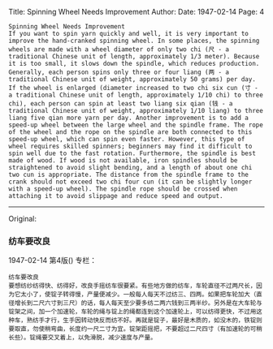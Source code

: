 Title: Spinning Wheel Needs Improvement
Author:
Date: 1947-02-14
Page: 4

    Spinning Wheel Needs Improvement
    If you want to spin yarn quickly and well, it is very important to improve the hand-cranked spinning wheel. In some places, the spinning wheels are made with a wheel diameter of only two chi (尺 - a traditional Chinese unit of length, approximately 1/3 meter). Because it is too small, it slows down the spindle, which reduces production. Generally, each person spins only three or four liang (两 - a traditional Chinese unit of weight, approximately 50 grams) per day. If the wheel is enlarged (diameter increased to two chi six cun (寸 - a traditional Chinese unit of length, approximately 1/10 chi) to three chi), each person can spin at least two liang six qian (钱 - a traditional Chinese unit of weight, approximately 1/10 liang) to three liang five qian more yarn per day. Another improvement is to add a speed-up wheel between the large wheel and the spindle frame. The rope of the wheel and the rope on the spindle are both connected to this speed-up wheel, which can spin even faster. However, this type of wheel requires skilled spinners; beginners may find it difficult to spin well due to the fast rotation. Furthermore, the spindle is best made of wood. If wood is not available, iron spindles should be straightened to avoid slight bending, and a length of about one chi two cun is appropriate. The distance from the spindle frame to the crank should not exceed two chi four cun (it can be slightly longer with a speed-up wheel). The spindle rope should be crossed when attaching it to avoid slippage and reduce speed and output.



<hr /> 

Original: 


### 纺车要改良

1947-02-14
第4版()
专栏：

    纺车要改良
    要想纺纱纺得快、纺得好，改良手摇纺车很要紧。有些地方做的纺车，车轮直径不过两尺长，因为它太小了，使锭子转得慢，产量便减少。一般每人每天不过纺三、四两。如果把车轮加大（直径增长到二尺六寸到三尺）的话，每人每天至少要多纺二两六钱到三两半纱。另外是在大车轮与锭架之间，加一个加速轮，车轮的绳与锭上的绳都连到这个加速轮上，可以纺得更快，不过用这种车，熟纺手才行，生手因转动快反而纺不好。再就是锭子，最好是木质的，如没木的，铁锭则要取直，勿使稍弯曲，长度约一尺二寸为宜。锭架距摇把，不要超过二尺四寸（有加速轮的可稍长些）。锭绳要交叉着上，以免滑脱，减少速度与产量。
